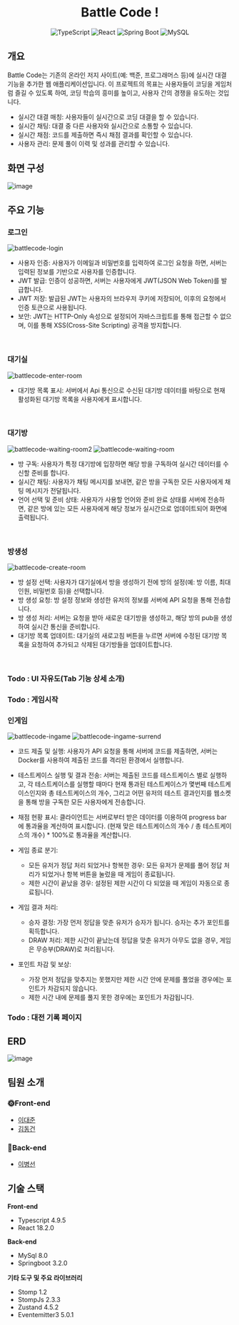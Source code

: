 <div  align="center">

  # Battle Code !

![TypeScript](https://img.shields.io/badge/typescript-%23007ACC.svg?style=for-the-badge&logo=typescript&logoColor=white)
![React](https://img.shields.io/badge/react-%2320232a.svg?style=for-the-badge&logo=react&logoColor=%2361DAFB)
![Spring Boot](https://img.shields.io/badge/spring-%236DB33F.svg?style=for-the-badge&logo=spring&logoColor=white)
![MySQL](https://img.shields.io/badge/mysql-%2300f.svg?style=for-the-badge&logo=mysql&logoColor=white)

</div>

## 개요
Battle Code는 기존의 온라인 저지 사이트(예: 백준, 프로그래머스 등)에 실시간 대결 기능을 추가한 웹 애플리케이션입니다. 이 프로젝트의 목표는 사용자들이 코딩을 게임처럼 즐길 수 있도록 하여, 코딩 학습의 흥미를 높이고, 사용자 간의 경쟁을 유도하는 것입니다.

- 실시간 대결 매칭: 사용자들이 실시간으로 코딩 대결을 할 수 있습니다.
- 실시간 채팅: 대결 중 다른 사용자와 실시간으로 소통할 수 있습니다.
- 실시간 채점: 코드를 제출하면 즉시 채점 결과를 확인할 수 있습니다.
- 사용자 관리: 문제 풀이 이력 및 성과를 관리할 수 있습니다.

## 화면 구성
![image](https://github.com/djLee77/battle-code/assets/117016295/71ce0275-b078-4359-848a-24fc4a488646)

## 주요 기능
### 로그인
![battlecode-login](https://github.com/djLee77/battle-code/assets/117016295/edd49c7e-0df0-42f8-b62d-fdfedeef7ad6)
- 사용자 인증: 사용자가 이메일과 비밀번호를 입력하여 로그인 요청을 하면, 서버는 입력된 정보를 기반으로 사용자를 인증합니다.
- JWT 발급: 인증이 성공하면, 서버는 사용자에게 JWT(JSON Web Token)를 발급합니다.
- JWT 저장: 발급된 JWT는 사용자의 브라우저 쿠키에 저장되어, 이후의 요청에서 인증 토큰으로 사용됩니다.
- 보안: JWT는 HTTP-Only 속성으로 설정되어 자바스크립트를 통해 접근할 수 없으며, 이를 통해 XSS(Cross-Site Scripting) 공격을 방지합니다.

<br>

### 대기실
![battlecode-enter-room](https://github.com/djLee77/battle-code/assets/117016295/6a052556-9de4-44d2-92d9-bde0d802603d)
- 대기방 목록 표시: 서버에서 Api 통신으로 수신된 대기방 데이터를 바탕으로 현재 활성화된 대기방 목록을 사용자에게 표시합니다.

<br>

### 대기방
![battlecode-waiting-room2](https://github.com/djLee77/battle-code/assets/117016295/97490064-f450-4ad1-a8ba-c09b4dfc58cd)
![battlecode-waiting-room](https://github.com/djLee77/battle-code/assets/117016295/4eba4fd3-7f95-4317-9e79-e2dcb5181740)
- 방 구독: 사용자가 특정 대기방에 입장하면 해당 방을 구독하여 실시간 데이터를 수신할 준비를 합니다.
- 실시간 채팅: 사용자가 채팅 메시지를 보내면, 같은 방을 구독한 모든 사용자에게 채팅 메시지가 전달됩니다.
- 언어 선택 및 준비 상태: 사용자가 사용할 언어와 준비 완료 상태를 서버에 전송하면, 같은 방에 있는 모든 사용자에게 해당 정보가 실시간으로 업데이트되어 화면에 출력됩니다.

<br>

### 방생성
![battlecode-create-room](https://github.com/djLee77/battle-code/assets/117016295/1433fe9f-4813-42b6-84f6-bdd5ae56f473)
- 방 설정 선택: 사용자가 대기실에서 방을 생성하기 전에 방의 설정(예: 방 이름, 최대 인원, 비밀번호 등)을 선택합니다.
- 방 생성 요청: 방 설정 정보와 생성한 유저의 정보를 서버에 API 요청을 통해 전송합니다.
- 방 생성 처리: 서버는 요청을 받아 새로운 대기방을 생성하고, 해당 방의 pub을 생성하여 실시간 통신을 준비합니다.
- 대기방 목록 업데이트: 대기실의 새로고침 버튼을 누르면 서버에 수정된 대기방 목록을 요청하여 추가되고 삭제된 대기방들을 업데이트합니다.

<br>

### Todo : UI 자유도(Tab 기능 상세 소개)

### Todo : 게임시작

### 인게임
![battlecode-ingame](https://github.com/djLee77/battle-code/assets/117016295/fe3a53b4-c7f2-430a-a054-4abe6c21cc5c)
![battlecode-ingame-surrend](https://github.com/djLee77/battle-code/assets/117016295/dc896f47-e592-46ef-b668-3cdb61c9f075)
- 코드 제출 및 실행: 사용자가 API 요청을 통해 서버에 코드를 제출하면, 서버는 Docker를 사용하여 제출된 코드를 격리된 환경에서 실행합니다.
- 테스트케이스 실행 및 결과 전송: 서버는 제출된 코드를 테스트케이스 별로 실행하고, 각 테스트케이스를 실행할 때마다 현재 통과된 테스트케이스가 몇번째 테스트케이스인지와 총 테스트케이스의 개수, 그리고 어떤 유저의 테스트 결과인지를 웹소켓을 통해 방을 구독한 모든 사용자에게 전송합니다.
- 채점 현황 표시: 클라이언트는 서버로부터 받은 데이터를 이용하여 progress bar에 통과율을 계산하여 표시합니다. (현재 맞은 테스트케이스의 개수 / 총 테스트케이스의 개수) * 100%로 통과율을 계산합니다.

- 게임 종료 분기:
  - 모든 유저가 정답 처리 되었거나 항복한 경우: 모든 유저가 문제를 풀어 정답 처리가 되었거나 항복 버튼을 눌렀을 때 게임이 종료됩니다.
  - 제한 시간이 끝났을 경우: 설정된 제한 시간이 다 되었을 때 게임이 자동으로 종료됩니다.

- 게임 결과 처리:
  - 승자 결정: 가장 먼저 정답을 맞춘 유저가 승자가 됩니다. 승자는 추가 포인트를 획득합니다.
  - DRAW 처리: 제한 시간이 끝났는데 정답을 맞춘 유저가 아무도 없을 경우, 게임은 무승부(DRAW)로 처리됩니다.

- 포인트 차감 및 보상:
  - 가장 먼저 정답을 맞추지는 못했지만 제한 시간 안에 문제를 풀었을 경우에는 포인트가 차감되지 않습니다.
  - 제한 시간 내에 문제를 풀지 못한 경우에는 포인트가 차감됩니다.

### Todo : 대전 기록 페이지

## ERD
![image](https://github.com/djLee77/battle-code/assets/117016295/51428d29-430f-4a4c-b0b8-21749700bb0c)

## 팀원 소개
### 🌞Front-end
- [이대준](https://github.com/djLee77)
- [김동건](https://github.com/ehdrjs4502)
### 🌚Back-end
- [이병선](https://github.com/dlqudtjs)

## 기술 스택
**Front-end**
- Typescript 4.9.5
- React 18.2.0
  
**Back-end**
- MySql 8.0
- Springboot 3.2.0

**기타 도구 및 주요 라이브러리**
- Stomp 1.2
- StompJs 2.3.3
- Zustand 4.5.2
- Eventemitter3 5.0.1
